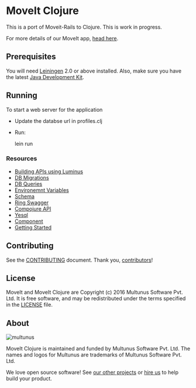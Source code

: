 # MoveIt Clojure

This is a port of Moveit-Rails to Clojure. This is work in progress.

For more details of our MoveIt app, [head here](https://github.com/multunus/moveit-rails).

## Prerequisites

You will need [Leiningen][1] 2.0 or above installed. Also, make sure you have the
latest [Java  Development Kit][2].

[1]: https://github.com/technomancy/leiningen
[2]: http://www.oracle.com/technetwork/java/javase/downloads/index.html

## Running

To start a web server for the application

- Update the databse url in profiles.clj
- Run:

    lein run

### Resources

- [Building APIs using Luminus](http://www.luminusweb.net/docs/services.md)
- [DB Migrations](http://www.luminusweb.net/docs/migrations.md)
- [DB Queries](http://www.luminusweb.net/docs/database.md)
- [Environemnt Variables](http://www.luminusweb.net/docs/environment.md)
- [Schema](https://github.com/plumatic/schema)
- [Ring Swagger](https://github.com/metosin/ring-swagger)
- [Compojure API](https://github.com/metosin/compojure-api)
- [Yesql](https://github.com/krisajenkins/yesql)
- [Component](https://github.com/stuartsierra/component)
- [Getting Started](http://www.luminusweb.net/docs/guestbook.md)

## Contributing

See the [CONTRIBUTING] document.
Thank you, [contributors]!

  [CONTRIBUTING]: CONTRIBUTING.md
  [contributors]: https://github.com/multunus/moveit-clj/graphs/contributors

## License

MoveIt and MoveIt Clojure are Copyright (c) 2016 Multunus Software Pvt. Ltd.
It is free software, and may be redistributed
under the terms specified in the [LICENSE] file.

  [LICENSE]: /LICENSE

## About

![multunus](https://s3.amazonaws.com/multunus-images/Multunus_Logo_Vector_resized.png)

MoveIt Clojure is maintained and funded by Multunus Software Pvt. Ltd.
The names and logos for Multunus are trademarks of Multunus Software Pvt. Ltd.

We love open source software!
See [our other projects][community]
or [hire us][hire] to help build your product.

  [community]: http://www.multunus.com/community?utm_source=github
  [hire]: http://www.multunus.com/contact?utm_source=github

